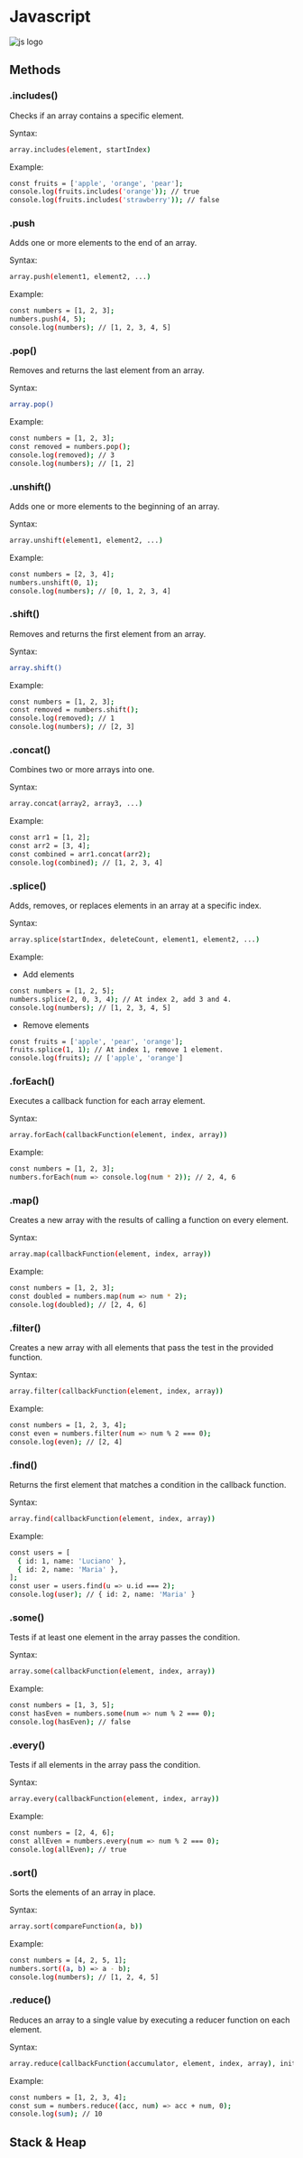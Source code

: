 # Javascript

![js logo](https://imgs.search.brave.com/FR7MuA8olc09dBXxVLfdhq_B-oIO_adj1UsYi8JKcLQ/rs:fit:860:0:0:0/g:ce/aHR0cHM6Ly9jZG4u/d29ybGR2ZWN0b3Js/b2dvLmNvbS9sb2dv/cy9sb2dvLWphdmFz/Y3JpcHQuc3Zn)

## Methods

### .includes()

Checks if an array contains a specific element.

Syntax:

```sh
array.includes(element, startIndex)
```

Example:

```sh
const fruits = ['apple', 'orange', 'pear'];
console.log(fruits.includes('orange')); // true
console.log(fruits.includes('strawberry')); // false
```

### .push

Adds one or more elements to the end of an array.

Syntax:

```sh
array.push(element1, element2, ...)
```

Example:

```sh
const numbers = [1, 2, 3];
numbers.push(4, 5);
console.log(numbers); // [1, 2, 3, 4, 5]
```

### .pop()

Removes and returns the last element from an array.

Syntax:

```sh
array.pop()
```

Example:

```sh
const numbers = [1, 2, 3];
const removed = numbers.pop();
console.log(removed); // 3
console.log(numbers); // [1, 2]
```

### .unshift()

Adds one or more elements to the beginning of an array.

Syntax:

```sh
array.unshift(element1, element2, ...)
```

Example:

```sh
const numbers = [2, 3, 4];
numbers.unshift(0, 1);
console.log(numbers); // [0, 1, 2, 3, 4]
```

### .shift()

Removes and returns the first element from an array.

Syntax:

```sh
array.shift()
```

Example:

```sh
const numbers = [1, 2, 3];
const removed = numbers.shift();
console.log(removed); // 1
console.log(numbers); // [2, 3]
```

### .concat()

Combines two or more arrays into one.

Syntax:

```sh
array.concat(array2, array3, ...)
```

Example:

```sh
const arr1 = [1, 2];
const arr2 = [3, 4];
const combined = arr1.concat(arr2);
console.log(combined); // [1, 2, 3, 4]
```

### .splice()

Adds, removes, or replaces elements in an array at a specific index.

Syntax:

```sh
array.splice(startIndex, deleteCount, element1, element2, ...)
```

Example:

- Add elements

```sh
const numbers = [1, 2, 5];
numbers.splice(2, 0, 3, 4); // At index 2, add 3 and 4.
console.log(numbers); // [1, 2, 3, 4, 5]
```

- Remove elements

```sh
const fruits = ['apple', 'pear', 'orange'];
fruits.splice(1, 1); // At index 1, remove 1 element.
console.log(fruits); // ['apple', 'orange']
```

### .forEach()

Executes a callback function for each array element.

Syntax:

```sh
array.forEach(callbackFunction(element, index, array))
```

Example:

```sh
const numbers = [1, 2, 3];
numbers.forEach(num => console.log(num * 2)); // 2, 4, 6
```

### .map()

Creates a new array with the results of calling a function on every element.

Syntax:

```sh
array.map(callbackFunction(element, index, array))
```

Example:

```sh
const numbers = [1, 2, 3];
const doubled = numbers.map(num => num * 2);
console.log(doubled); // [2, 4, 6]
```

### .filter()

Creates a new array with all elements that pass the test in the provided function.

Syntax:

```sh
array.filter(callbackFunction(element, index, array))
```

Example:

```sh
const numbers = [1, 2, 3, 4];
const even = numbers.filter(num => num % 2 === 0);
console.log(even); // [2, 4]
```

### .find()

Returns the first element that matches a condition in the callback function.

Syntax:

```sh
array.find(callbackFunction(element, index, array))
```

Example:

```sh
const users = [
  { id: 1, name: 'Luciano' },
  { id: 2, name: 'Maria' },
];
const user = users.find(u => u.id === 2);
console.log(user); // { id: 2, name: 'Maria' }
```

### .some()

Tests if at least one element in the array passes the condition.

Syntax:

```sh
array.some(callbackFunction(element, index, array))
```

Example:

```sh
const numbers = [1, 3, 5];
const hasEven = numbers.some(num => num % 2 === 0);
console.log(hasEven); // false
```

### .every()

Tests if all elements in the array pass the condition.

Syntax:

```sh
array.every(callbackFunction(element, index, array))
```

Example:

```sh
const numbers = [2, 4, 6];
const allEven = numbers.every(num => num % 2 === 0);
console.log(allEven); // true
```

### .sort()

Sorts the elements of an array in place.

Syntax:

```sh
array.sort(compareFunction(a, b))
```

Example:

```sh
const numbers = [4, 2, 5, 1];
numbers.sort((a, b) => a - b);
console.log(numbers); // [1, 2, 4, 5]
```

### .reduce()

Reduces an array to a single value by executing a reducer function on each element.

Syntax:

```sh
array.reduce(callbackFunction(accumulator, element, index, array), initialValue)
```

Example:

```sh
const numbers = [1, 2, 3, 4];
const sum = numbers.reduce((acc, num) => acc + num, 0);
console.log(sum); // 10
```

## Stack & Heap